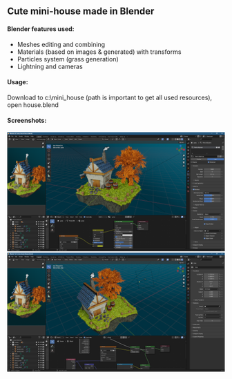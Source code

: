 ## Cute mini-house made in Blender

#### Blender features used:
- Meshes editing and combining
- Materials (based on images & generated) with transforms
- Particles system (grass generation)
- Lightning and cameras

#### Usage:
Download to c:\mini_house (path is important to get all used resources), open house.blend

#### Screenshots:
![Screenshot 1](/screenshots/view1.png)
![Screenshot 2](/screenshots/view2.png)
